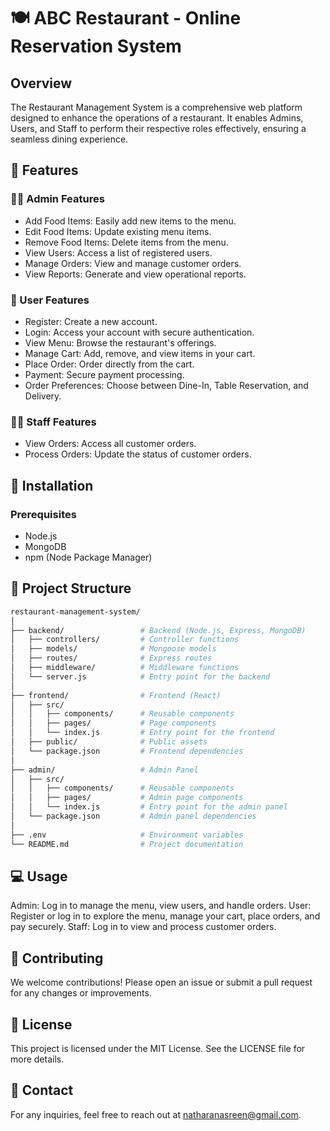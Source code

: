 # 🍽️ ABC Restaurant - Online Reservation System

## Overview
The Restaurant Management System is a comprehensive web platform designed to enhance the operations of a restaurant. It enables Admins, Users, and Staff to perform their respective roles effectively, ensuring a seamless dining experience.

## 🚀 Features

### 👨‍💼 Admin Features
- Add Food Items: Easily add new items to the menu.
- Edit Food Items: Update existing menu items.
- Remove Food Items: Delete items from the menu.
- View Users: Access a list of registered users.
- Manage Orders: View and manage customer orders.
- View Reports: Generate and view operational reports.

### 👥 User Features
- Register: Create a new account.
- Login: Access your account with secure authentication.
- View Menu: Browse the restaurant's offerings.
- Manage Cart: Add, remove, and view items in your cart.
- Place Order: Order directly from the cart.
- Payment: Secure payment processing.
- Order Preferences: Choose between Dine-In, Table Reservation, and Delivery.

### 👨‍🍳 Staff Features
- View Orders: Access all customer orders.
- Process Orders: Update the status of customer orders.

## 🔧 Installation

### Prerequisites
- Node.js
- MongoDB
- npm (Node Package Manager)

## 📁 Project Structure

```bash
restaurant-management-system/
│
├── backend/                 # Backend (Node.js, Express, MongoDB)
│   ├── controllers/         # Controller functions
│   ├── models/              # Mongoose models
│   ├── routes/              # Express routes
│   ├── middleware/          # Middleware functions
│   └── server.js            # Entry point for the backend
│
├── frontend/                # Frontend (React)
│   ├── src/
│   │   ├── components/      # Reusable components
│   │   ├── pages/           # Page components
│   │   └── index.js         # Entry point for the frontend
│   ├── public/              # Public assets
│   └── package.json         # Frontend dependencies
│
├── admin/                   # Admin Panel
│   ├── src/
│   │   ├── components/      # Reusable components
│   │   ├── pages/           # Admin page components
│   │   └── index.js         # Entry point for the admin panel
│   └── package.json         # Admin panel dependencies
│
├── .env                     # Environment variables
└── README.md                # Project documentation
```

## 💻 Usage

  Admin: Log in to manage the menu, view users, and handle orders.
  User: Register or log in to explore the menu, manage your cart, place orders, and pay securely.
  Staff: Log in to view and process customer orders.
  
## 🤝 Contributing

  We welcome contributions! Please open an issue or submit a pull request for any changes or improvements.

## 📜 License

  This project is licensed under the MIT License. See the LICENSE file for more details.

## 📧 Contact

  For any inquiries, feel free to reach out at natharanasreen@gmail.com.

